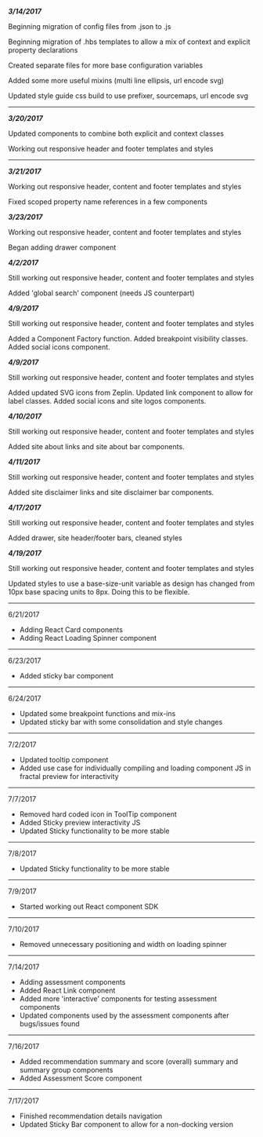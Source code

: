 ***3/14/2017***

Beginning migration of config files from .json to .js

Beginning migration of .hbs templates to allow a mix of context and explicit property declarations

Created separate files for more base configuration variables

Added some more useful mixins (multi line ellipsis, url encode svg)

Updated style guide css build to use prefixer, sourcemaps, url encode svg

---

***3/20/2017***

Updated components to combine both explicit and context classes

Working out responsive header and footer templates and styles

---

***3/21/2017***

Working out responsive header, content and footer templates and styles

Fixed scoped property name references in a few components

***3/23/2017***

Working out responsive header, content and footer templates and styles

Began adding drawer component

***4/2/2017***

Still working out responsive header, content and footer templates and styles

Added 'global search' component (needs JS counterpart)

***4/9/2017***

Still working out responsive header, content and footer templates and styles

Added a Component Factory function.  Added breakpoint visibility classes.  Added social icons component.

***4/9/2017***

Still working out responsive header, content and footer templates and styles

Added updated SVG icons from Zeplin.  Updated link component to allow for label classes.  Added social icons and site logos components.

***4/10/2017***

Still working out responsive header, content and footer templates and styles

Added site about links and site about bar components.


***4/11/2017***

Still working out responsive header, content and footer templates and styles

Added site disclaimer links and site disclaimer bar components.

***4/17/2017***

Still working out responsive header, content and footer templates and styles

Added drawer, site header/footer bars, cleaned styles


***4/19/2017***

Still working out responsive header, content and footer templates and styles

Updated styles to use a base-size-unit variable as design has changed from 10px base spacing units to 8px.  Doing this to be flexible.

-----

6/21/2017

- Adding React Card components
- Adding React Loading Spinner component

-----

6/23/2017

- Added sticky bar component

-----

6/24/2017

- Updated some breakpoint functions and mix-ins
- Updated sticky bar with some consolidation and style changes

-----

7/2/2017

- Updated tooltip component
- Added use case for individually compiling and loading component JS in fractal preview for interactivity

-----

7/7/2017

- Removed hard coded icon in ToolTip component
- Added Sticky preview interactivity JS
- Updated Sticky functionality to be more stable

-----

7/8/2017

- Updated Sticky functionality to be more stable

-----

7/9/2017

- Started working out React component SDK

-----

7/10/2017

- Removed unnecessary positioning and width on loading spinner

-----

7/14/2017

- Adding assessment components
- Added React Link component
- Added more 'interactive' components for testing assessment components
- Updated components used by the assessment components after bugs/issues found

-----

7/16/2017

- Added recommendation summary and score (overall) summary and summary group components
- Added Assessment Score component

-----

7/17/2017

- Finished recommendation details navigation
- Updated Sticky Bar component to allow for a non-docking version
